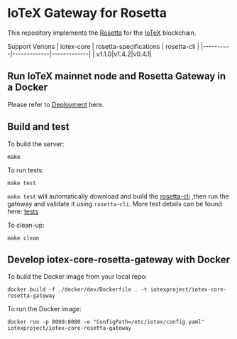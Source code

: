 # IoTeX Gateway for Rosetta

This repository implements the [Rosetta](https://github.com/coinbase/rosetta-sdk-go) for the [IoTeX](https://iotex.io) blockchain.


Support Verions
| iotex-core | rosetta-specifications | rosetta-cli |
|----------|-------------|-------------|
| v1.1.0|v1.4.2|v0.4.1|

## Run IoTeX mainnet node and Rosetta Gateway in a Docker

Please refer to [Deployment](https://github.com/iotexproject/iotex-core-rosetta-gateway/blob/master/docker/deploy) here.

## Build and test

To build the server:

	make

To run tests:

	make test

`make test` will automatically download and build the [rosetta-cli](https://github.com/coinbase/rosetta-cli) ,then run the gateway and validate it using `rosetta-cli`. More test details can be found here: [tests](https://github.com/iotexproject/iotex-core-rosetta-gateway/tree/master/tests)

To clean-up:

	make clean

## Develop iotex-core-rosetta-gateway with Docker

To build the Docker image from your local repo:

	docker build -f ./docker/dev/Dockerfile . -t iotexproject/iotex-core-rosetta-gateway

To run the Docker image:

	docker run -p 8080:8080 -e "ConfigPath=/etc/iotex/config.yaml" iotexproject/iotex-core-rosetta-gateway
